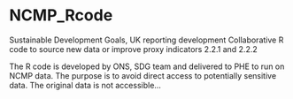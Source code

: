 # NCMP_Rcode

Sustainable Development Goals, UK reporting development
Collaborative R code to source new data or improve proxy indicators 2.2.1 and 2.2.2

The R code is developed by ONS, SDG team and delivered to PHE to run on NCMP data. The purpose is to avoid direct access to potentially sensitive data.
The original data is not accessible...
